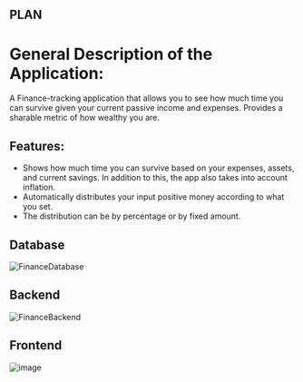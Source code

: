 ## PLAN
# General Description of the Application:
A Finance-tracking application that allows you to see how much time you can survive given your current passive income and expenses.
Provides a sharable metric of how wealthy you are.
## Features:
* Shows how much time you can survive based on your expenses, assets, and current savings. In addition to this, the app also takes into account inflation.
* Automatically distributes your input positive money according to what you set.
* The distribution can be by percentage or by fixed amount.

## Database
![FinanceDatabase](https://user-images.githubusercontent.com/56058545/144853674-99fc9072-5b25-4370-8fe0-656c1846cbb9.png)


## Backend
![FinanceBackend](https://user-images.githubusercontent.com/56058545/144853687-f9ba5bde-7da1-46ae-8f8d-4fb288463bd5.png)


## Frontend
![image](https://user-images.githubusercontent.com/56058545/145178910-bc5e1a1b-0737-44e6-9c6f-eb9d85139ef6.png)

